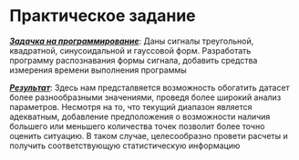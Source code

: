 # Практичеcкое задание 
<u><strong><i>Задачка на программирование</i></strong></u>:
Даны сигналы треугольной, квадратной, синусоидальной и гауссовой форм. Разработать программу распознавания формы сигнала, добавить средства измерения времени выполнения программы

<u><strong><i>Результат</i></strong></u>: 
Здесь нам предсталвяется возможность обогатить датасет более разнообразными значениями, проведя более широкий анализ параметров. Несмотря на то, что текущий диапазон является адекватным, добавление предположения о возможности наличия большего или меньшего количества точек позволит более точно оценить ситуацию. В таком случае, целесообразно провети расчеты и получить соответствующую статистическую информацию
